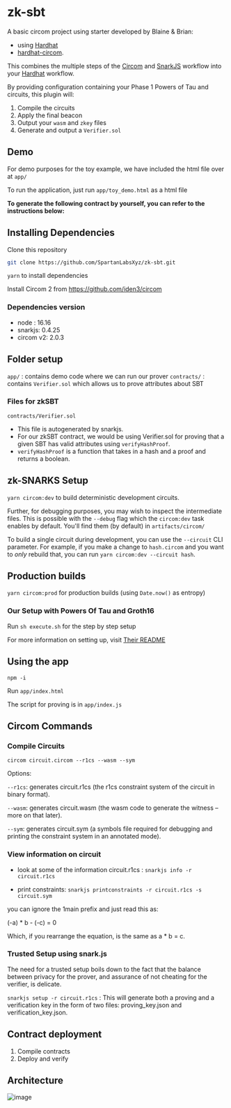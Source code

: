 # zk-sbt

A basic circom project using starter developed by Blaine & Brian:
- using [Hardhat](https://github.com/nomiclabs/hardhat) 
- [hardhat-circom](https://github.com/projectsophon/hardhat-circom). 

This combines the multiple steps of the [Circom](https://github.com/iden3/circom) and [SnarkJS](https://github.com/iden3/snarkjs) workflow into your [Hardhat](https://hardhat.org) workflow.

By providing configuration containing your Phase 1 Powers of Tau and circuits, this plugin will:

1. Compile the circuits
2. Apply the final beacon
3. Output your `wasm` and `zkey` files
4. Generate and output a `Verifier.sol`

## Demo 

For demo purposes for the toy example, we have included the html file over at `app/`

To run the application, just run `app/toy_demo.html` as a html file

**To generate the following contract by yourself, you can refer to the instructions below:**

## Installing Dependencies

Clone this repository

```sh
git clone https://github.com/SpartanLabsXyz/zk-sbt.git
```

`yarn` to install dependencies

Install Circom 2 from https://github.com/iden3/circom

### Dependencies version

- node : 16.16
- snarkjs: 0.4.25
- circom v2: 2.0.3

## Folder setup

`app/` : contains demo code where we can run our prover
`contracts/` : contains `Verifier.sol` which allows us to prove attributes about SBT

### Files for zkSBT

`contracts/Verifier.sol` 
- This file is autogenerated by snarkjs.
- For our zkSBT contract, we would be using Verifier.sol for proving that a given SBT has valid attributes using `verifyHashProof`.
- `verifyHashProof` is a function that takes in a hash and a proof and returns a boolean.

## zk-SNARKS Setup

`yarn circom:dev` to build deterministic development circuits.

Further, for debugging purposes, you may wish to inspect the intermediate files. This is possible with the `--debug` flag which the `circom:dev` task enables by default. You'll find them (by default) in `artifacts/circom/`

To build a single circuit during development, you can use the `--circuit` CLI parameter. For example, if you make a change to `hash.circom` and you want to _only_ rebuild that, you can run `yarn circom:dev --circuit hash`.

## Production builds

`yarn circom:prod` for production builds (using `Date.now()` as entropy)


### Our Setup with Powers Of Tau and Groth16

Run `sh execute.sh` for the step by step setup

For more information on setting up, visit [Their README](https://github.com/iden3/snarkjs)


## Using the app
```
npm -i
```

Run `app/index.html`

The script for proving is in `app/index.js`

## Circom Commands

### Compile Circuits

`circom circuit.circom --r1cs --wasm --sym`

Options:

`--r1cs`: generates circuit.r1cs (the r1cs constraint system of the circuit in binary format).

`--wasm`: generates circuit.wasm (the wasm code to generate the witness – more on that later).

`--sym`: generates circuit.sym (a symbols file required for debugging and printing the constraint system in an annotated mode).

### View information on circuit

- look at some of the information circuit.r1cs : `snarkjs info -r circuit.r1cs`

- print constraints: `snarkjs printconstraints -r circuit.r1cs -s circuit.sym`

you can ignore the 1main prefix and just read this as:

(-a) * b - (-c) = 0

Which, if you rearrange the equation, is the same as a * b = c.

### Trusted Setup using snark.js

The need for a trusted setup boils down to the fact that the balance between privacy for the prover, and assurance of not cheating for the verifier, is delicate.

`snarkjs setup -r circuit.r1cs` : This will generate both a proving and a verification key in the form of two files: proving_key.json and verification_key.json.

## Contract deployment
1. Compile contracts
2. Deploy and verify

## Architecture
![image](https://user-images.githubusercontent.com/46377366/187735627-375fc143-ef85-40ff-b202-7c8a7efcf3e1.png)
